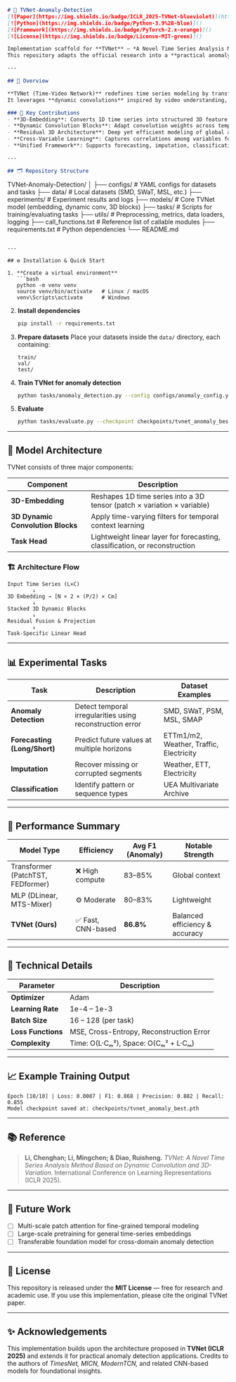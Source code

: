 ```markdown
# 🧠 TVNet-Anomaly-Detection
[![Paper](https://img.shields.io/badge/ICLR_2025-TVNet-blueviolet)](https://openreview.net/forum?id=TVNet-ICLR2025)
[![Python](https://img.shields.io/badge/Python-3.9%2B-blue)]()
[![Framework](https://img.shields.io/badge/PyTorch-2.x-orange)]()
[![License](https://img.shields.io/badge/License-MIT-green)]()

Implementation scaffold for **TVNet** — *A Novel Time Series Analysis Method Based on Dynamic Convolution and 3D-Variation* (ICLR 2025).  
This repository adapts the official research into a **practical anomaly detection framework**, enabling dynamic, 3D-aware temporal modeling for real-world multivariate signals.

---

## 📘 Overview

**TVNet (Time-Video Network)** redefines time series modeling by transforming 1D signals into 3D tensors — capturing temporal dependencies both within and between variable dimensions.  
It leverages **dynamic convolutions** inspired by video understanding, enabling CNNs to compete with or surpass Transformer and MLP architectures in accuracy, while remaining computationally lightweight.

### 🔬 Key Contributions
- **3D-Embedding**: Converts 1D time series into structured 3D feature tensors  
- **Dynamic Convolution Blocks**: Adapt convolution weights across temporal patches  
- **Residual 3D Architecture**: Deep yet efficient modeling of global and local variations  
- **Cross-Variable Learning**: Captures correlations among variables for robust anomaly detection  
- **Unified Framework**: Supports forecasting, imputation, classification, and anomaly tasks  

---

## 🗂️ Repository Structure

```

TVNet-Anomaly-Detection/
│
├── configs/             # YAML configs for datasets and tasks
├── data/                # Local datasets (SMD, SWaT, MSL, etc.)
├── experiments/         # Experiment results and logs
├── models/              # Core TVNet model (embedding, dynamic conv, 3D blocks)
├── tasks/               # Scripts for training/evaluating tasks
├── utils/               # Preprocessing, metrics, data loaders, logging
├── call_functions.txt   # Reference list of callable modules
├── requirements.txt     # Python dependencies
└── README.md

````

---

## ⚙️ Installation & Quick Start

1. **Create a virtual environment**
   ```bash
   python -m venv venv
   source venv/bin/activate   # Linux / macOS
   venv\Scripts\activate      # Windows
````

2. **Install dependencies**

   ```bash
   pip install -r requirements.txt
   ```

3. **Prepare datasets**
   Place your datasets inside the `data/` directory, each containing:

   ```
   train/
   val/
   test/
   ```

4. **Train TVNet for anomaly detection**

   ```bash
   python tasks/anomaly_detection.py --config configs/anomaly_config.yaml
   ```

5. **Evaluate**

   ```bash
   python tasks/evaluate.py --checkpoint checkpoints/tvnet_anomaly_best.pth
   ```

---

## 🧩 Model Architecture

TVNet consists of three major components:

| Component                         | Description                                                                 |
| --------------------------------- | --------------------------------------------------------------------------- |
| **3D-Embedding**                  | Reshapes 1D time series into a 3D tensor (patch × variation × variable)     |
| **3D Dynamic Convolution Blocks** | Apply time-varying filters for temporal context learning                    |
| **Task Head**                     | Lightweight linear layer for forecasting, classification, or reconstruction |

### 🏗️ Architecture Flow

```
Input Time Series (L×C)
        ↓
3D Embedding → [N × 2 × (P/2) × Cm]
        ↓
Stacked 3D Dynamic Blocks
        ↓
Residual Fusion & Projection
        ↓
Task-Specific Linear Head
```

---

## 📊 Experimental Tasks

| Task                         | Description                                               | Dataset Examples                        |
| ---------------------------- | --------------------------------------------------------- | --------------------------------------- |
| **Anomaly Detection**        | Detect temporal irregularities using reconstruction error | SMD, SWaT, PSM, MSL, SMAP               |
| **Forecasting (Long/Short)** | Predict future values at multiple horizons                | ETTm1/m2, Weather, Traffic, Electricity |
| **Imputation**               | Recover missing or corrupted segments                     | Weather, ETT, Electricity               |
| **Classification**           | Identify pattern or sequence types                        | UEA Multivariate Archive                |

---

## 🧠 Performance Summary

| Model Type                        | Efficiency        | Avg F1 (Anomaly) | Notable Strength               |
| --------------------------------- | ----------------- | ---------------- | ------------------------------ |
| Transformer (PatchTST, FEDformer) | ❌ High compute    | 83–85%           | Global context                 |
| MLP (DLinear, MTS-Mixer)          | ⚙️ Moderate       | 80–83%           | Lightweight                    |
| **TVNet (Ours)**                  | ✅ Fast, CNN-based | **86.8%**        | Balanced efficiency & accuracy |

---

## 🔬 Technical Details

| Parameter          | Description                              |
| ------------------ | ---------------------------------------- |
| **Optimizer**      | Adam                                     |
| **Learning Rate**  | 1e-4 – 1e-3                              |
| **Batch Size**     | 16 – 128 (per task)                      |
| **Loss Functions** | MSE, Cross-Entropy, Reconstruction Error |
| **Complexity**     | Time: O(L·Cₘ²), Space: O(Cₘ² + L·Cₘ)     |

---

## 📈 Example Training Output

```text
Epoch [10/10] | Loss: 0.0087 | F1: 0.868 | Precision: 0.882 | Recall: 0.855
Model checkpoint saved at: checkpoints/tvnet_anomaly_best.pth
```

---

## 📚 Reference

> **Li, Chenghan; Li, Mingchen; & Diao, Ruisheng.**
> *TVNet: A Novel Time Series Analysis Method Based on Dynamic Convolution and 3D-Variation.*
> International Conference on Learning Representations (ICLR 2025).

---

## 🧭 Future Work

* [ ] Multi-scale patch attention for fine-grained temporal modeling
* [ ] Large-scale pretraining for general time-series embeddings
* [ ] Transferable foundation model for cross-domain anomaly detection

---

## 🪪 License

This repository is released under the **MIT License** — free for research and academic use.
If you use this implementation, please cite the original TVNet paper.

---

## ✨ Acknowledgements

This implementation builds upon the architecture proposed in **TVNet (ICLR 2025)** and extends it for practical anomaly detection applications.
Credits to the authors of *TimesNet, MICN, ModernTCN,* and related CNN-based models for foundational insights.

````

